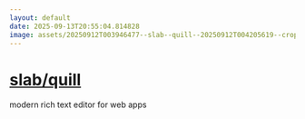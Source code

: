 ```yaml
---
layout: default
date: 2025-09-13T20:55:04.814828
image: assets/20250912T003946477--slab--quill--20250912T004205619--cropped.png
---
```


# [slab/quill](https://github.com/slab/quill)

modern rich text editor for web apps
